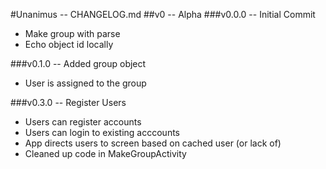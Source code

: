<!--
	Unanimus - CHANGELOG.md
	Copyright (c) 2015 Sam Gilber et. al.
-->
#Unanimus -- CHANGELOG.md
##v0 -- Alpha
###v0.0.0 -- Initial Commit
* Make group with parse
* Echo object id locally

###v0.1.0 -- Added group object
* User is assigned to the group

###v0.3.0 -- Register Users
* Users can register accounts
* Users can login to existing acccounts
* App directs users to screen based on cached user (or lack of)
* Cleaned up code in MakeGroupActivity

<!-- vim : set ts=2 sw=2 et syn=markdown : -->
